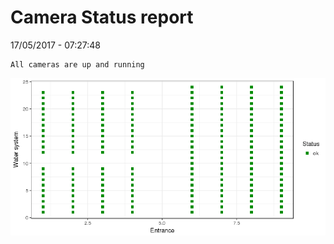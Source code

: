 Camera Status report
================
17/05/2017 - 07:27:48

    All cameras are up and running

![](camreport_files/figure-markdown_github/unnamed-chunk-2-1.png)
